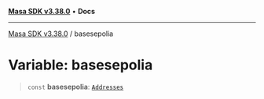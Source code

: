 [**Masa SDK v3.38.0**](../README.md) • **Docs**

***

[Masa SDK v3.38.0](../globals.md) / basesepolia

# Variable: basesepolia

> `const` **basesepolia**: [`Addresses`](../interfaces/Addresses.md)
